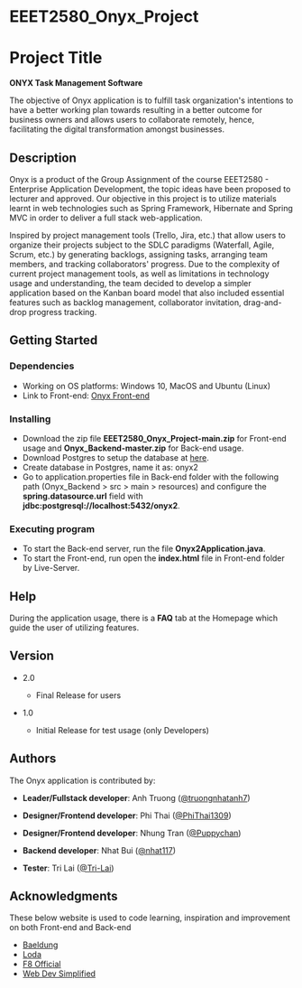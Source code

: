 # EEET2580_Onyx_Project
# Project Title
**ONYX Task Management Software**

The objective of Onyx application is to fulfill task organization's intentions to have a better working plan towards resulting in a better outcome for business owners and allows users to collaborate remotely, hence, facilitating the digital transformation amongst businesses.

## Description

Onyx is a product of the Group Assignment of the course EEET2580 - Enterprise Application Development, the topic ideas have been proposed to lecturer and approved. Our objective in this project is to utilize materials learnt in web technologies such as Spring Framework, Hibernate and Spring MVC in order to deliver a full stack web-application.

Inspired by project management tools (Trello, Jira, etc.) that allow users to organize their projects subject to the SDLC paradigms (Waterfall, Agile, Scrum, etc.) by generating backlogs, assigning tasks, arranging team members, and tracking collaborators' progress. Due to the complexity of current project management tools, as well as limitations in technology usage and understanding, the team decided to develop a simpler application based on the Kanban board model that also included essential features such as backlog management, collaborator invitation, drag-and-drop progress tracking.



## Getting Started

### Dependencies

* Working on OS platforms: Windows 10, MacOS and Ubuntu (Linux)
* Link to Front-end: [Onyx Front-end](https://github.com/truongnhatanh7/EEET2580_Onyx_Project)

### Installing

* Download the zip file **EEET2580_Onyx_Project-main.zip** for Front-end usage and **Onyx_Backend-master.zip** for Back-end usage.
* Download Postgres to setup the database at [here](https://www.postgresql.org/download/).
* Create database in Postgres, name it as: onyx2
* Go to application.properties file in Back-end folder with the following path (Onyx_Backend > src > main > resources) and configure the **spring.datasource.url** field with **jdbc:postgresql://localhost:5432/onyx2**.

### Executing program

* To start the Back-end server, run the file **Onyx2Application.java**.
* To start the Front-end, run open the **index.html** file in Front-end folder by Live-Server.

## Help

During the application usage, there is a **FAQ** tab at the Homepage which guide the user of utilizing features.

## Version
* 2.0

    * Final Release for users
* 1.0

    * Initial Release for test usage (only Developers)
## Authors

The Onyx application is contributed by:

* **Leader/Fullstack developer**: Anh Truong ([@truongnhatanh7](https://github.com/truongnhatanh7))

* **Designer/Frontend developer**: Phi Thai ([@PhiThai1309](https://github.com/PhiThai1309))

* **Designer/Frontend developer**: Nhung Tran ([@Puppychan](https://github.com/Puppychan))

* **Backend developer**: Nhat Bui ([@nhat117](https://github.com/nhat117))

* **Tester**: Tri Lai ([@Tri-Lai](https://github.com/Tri-Lai))

## Acknowledgments
These below website is used to code learning, inspiration and improvement on both Front-end and Back-end
* [Baeldung](https://www.baeldung.com/spring-boot)
* [Loda](https://loda.me/courses/spring-boot)
* [F8 Official](https://www.youtube.com/c/F8VNOfficial)
* [Web Dev Simplified](https://www.youtube.com/c/WebDevSimplified)